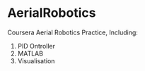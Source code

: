 # AerialRobotics
Coursera Aerial Robotics Practice, Including:
1. PID Ontroller
2. MATLAB
3. Visualisation
